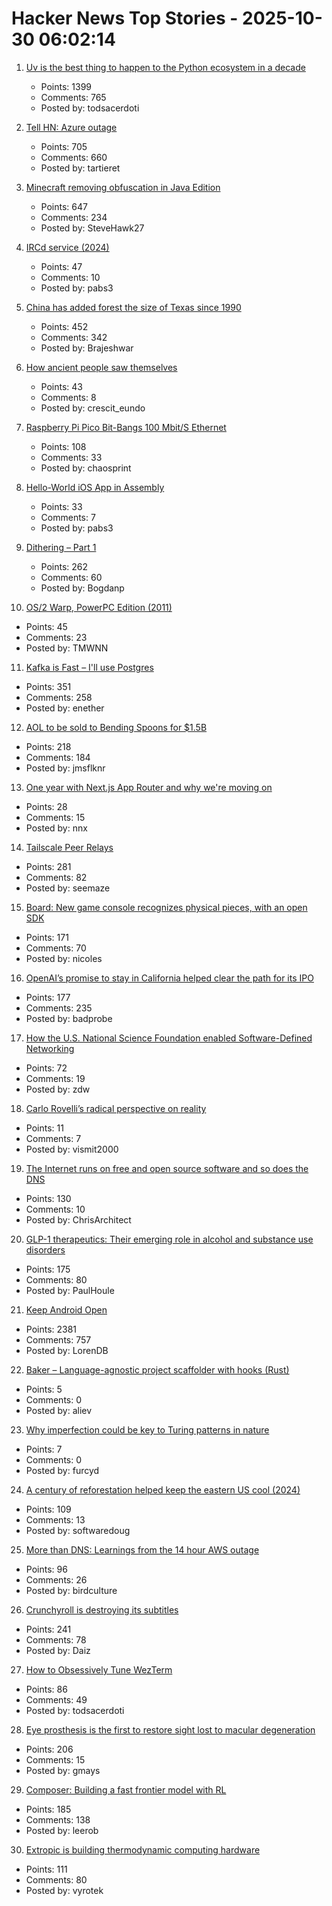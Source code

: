 # Hacker News Top Stories - 2025-10-30 06:02:14

1. [Uv is the best thing to happen to the Python ecosystem in a decade](https://emily.space/posts/251023-uv)
   - Points: 1399
   - Comments: 765
   - Posted by: todsacerdoti

2. [Tell HN: Azure outage](undefined)
   - Points: 705
   - Comments: 660
   - Posted by: tartieret

3. [Minecraft removing obfuscation in Java Edition](https://www.minecraft.net/en-us/article/removing-obfuscation-in-java-edition)
   - Points: 647
   - Comments: 234
   - Posted by: SteveHawk27

4. [IRCd service (2024)](https://example.fi/blog/ircd.html)
   - Points: 47
   - Comments: 10
   - Posted by: pabs3

5. [China has added forest the size of Texas since 1990](https://e360.yale.edu/digest/china-new-forest-report)
   - Points: 452
   - Comments: 342
   - Posted by: Brajeshwar

6. [How ancient people saw themselves](https://worldhistory.substack.com/p/how-ancient-people-saw-themselves)
   - Points: 43
   - Comments: 8
   - Posted by: crescit_eundo

7. [Raspberry Pi Pico Bit-Bangs 100 Mbit/S Ethernet](https://www.elektormagazine.com/news/rp2350-bit-bangs-100-mbit-ethernet)
   - Points: 108
   - Comments: 33
   - Posted by: chaosprint

8. [Hello-World iOS App in Assembly](https://gist.github.com/nicolas17/966a03ce49f949dd17b0123415ef2e31)
   - Points: 33
   - Comments: 7
   - Posted by: pabs3

9. [Dithering – Part 1](https://visualrambling.space/dithering-part-1/)
   - Points: 262
   - Comments: 60
   - Posted by: Bogdanp

10. [OS/2 Warp, PowerPC Edition (2011)](https://www.os2museum.com/wp/os2-history/os2-warp-powerpc-edition/)
   - Points: 45
   - Comments: 23
   - Posted by: TMWNN

11. [Kafka is Fast – I'll use Postgres](https://topicpartition.io/blog/postgres-pubsub-queue-benchmarks)
   - Points: 351
   - Comments: 258
   - Posted by: enether

12. [AOL to be sold to Bending Spoons for $1.5B](https://www.axios.com/2025/10/29/aol-bending-spoons-deal)
   - Points: 218
   - Comments: 184
   - Posted by: jmsflknr

13. [One year with Next.js App Router and why we're moving on](https://paperclover.net/blog/webdev/one-year-next-app-router)
   - Points: 28
   - Comments: 15
   - Posted by: nnx

14. [Tailscale Peer Relays](https://tailscale.com/blog/peer-relays-beta)
   - Points: 281
   - Comments: 82
   - Posted by: seemaze

15. [Board: New game console recognizes physical pieces, with an open SDK](https://board.fun/)
   - Points: 171
   - Comments: 70
   - Posted by: nicoles

16. [OpenAI’s promise to stay in California helped clear the path for its IPO](https://www.wsj.com/tech/ai/openais-promise-to-stay-in-california-helped-clear-the-path-for-its-ipo-3af1c31c)
   - Points: 177
   - Comments: 235
   - Posted by: badprobe

17. [How the U.S. National Science Foundation enabled Software-Defined Networking](https://cacm.acm.org/federal-funding-of-academic-research/how-the-u-s-national-science-foundation-enabled-software-defined-networking/)
   - Points: 72
   - Comments: 19
   - Posted by: zdw

18. [Carlo Rovelli’s radical perspective on reality](https://www.quantamagazine.org/carlo-rovellis-radical-perspective-on-reality-20251029/)
   - Points: 11
   - Comments: 7
   - Posted by: vismit2000

19. [The Internet runs on free and open source software and so does the DNS](https://www.icann.org/en/blogs/details/the-internet-runs-on-free-and-open-source-softwareand-so-does-the-dns-23-10-2025-en)
   - Points: 130
   - Comments: 10
   - Posted by: ChrisArchitect

20. [GLP-1 therapeutics: Their emerging role in alcohol and substance use disorders](https://academic.oup.com/jes/article/9/11/bvaf141/8277723?login=false)
   - Points: 175
   - Comments: 80
   - Posted by: PaulHoule

21. [Keep Android Open](http://keepandroidopen.org/)
   - Points: 2381
   - Comments: 757
   - Posted by: LorenDB

22. [Baker – Language-agnostic project scaffolder with hooks (Rust)](https://github.com/aliev/baker)
   - Points: 5
   - Comments: 0
   - Posted by: aliev

23. [Why imperfection could be key to Turing patterns in nature](https://arstechnica.com/science/2025/10/why-imperfection-could-be-key-to-turing-patterns-in-nature/)
   - Points: 7
   - Comments: 0
   - Posted by: furcyd

24. [A century of reforestation helped keep the eastern US cool (2024)](https://news.agu.org/press-release/a-century-of-reforestation-helped-keep-the-eastern-us-cool/)
   - Points: 109
   - Comments: 13
   - Posted by: softwaredoug

25. [More than DNS: Learnings from the 14 hour AWS outage](https://thundergolfer.com/blog/aws-us-east-1-outage-oct20)
   - Points: 96
   - Comments: 26
   - Posted by: birdculture

26. [Crunchyroll is destroying its subtitles](https://daiz.moe/crunchyroll-is-destroying-its-subtitles-for-no-good-reason/)
   - Points: 241
   - Comments: 78
   - Posted by: Daiz

27. [How to Obsessively Tune WezTerm](https://rashil2000.me/blogs/tune-wezterm)
   - Points: 86
   - Comments: 49
   - Posted by: todsacerdoti

28. [Eye prosthesis is the first to restore sight lost to macular degeneration](https://med.stanford.edu/news/all-news/2025/10/eye-prosthesis.html)
   - Points: 206
   - Comments: 15
   - Posted by: gmays

29. [Composer: Building a fast frontier model with RL](https://cursor.com/blog/composer)
   - Points: 185
   - Comments: 138
   - Posted by: leerob

30. [Extropic is building thermodynamic computing hardware](https://extropic.ai/)
   - Points: 111
   - Comments: 80
   - Posted by: vyrotek

